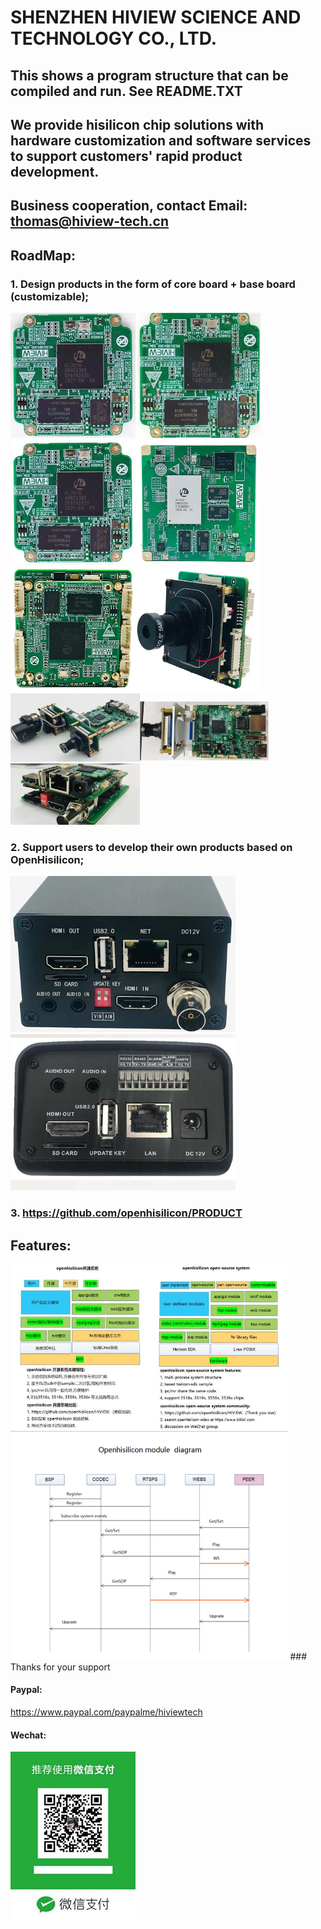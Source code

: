 # SHENZHEN HIVIEW SCIENCE AND TECHNOLOGY CO., LTD.  
## This shows a program structure that can be compiled and run. See README.TXT 
## We provide hisilicon chip solutions with hardware customization and software services to support customers' rapid product development.  
## Business cooperation, contact Email: thomas@hiview-tech.cn  
## RoadMap:
### 1. Design products in the form of core board + base board (customizable);
<img src=/res/16dv300-c.jpg width=200 height=200 /><img src=/res/59v200-c.jpg width=200 height=200 /><img src=/res/16av300-c.jpg width=200 height=200 /><img src=/res/31dv200-c.jpg width=200 height=200 /><img src=/res/38base-1.jpg width=200 height=200 /><img src=/res/38base-2.jpg width=200 height=200 /><img src=/res/16dv300-b2.jpg width=41% /><img src=/res/16dv300-b.jpg width=41% /><img src=/res/16dv300-b1.jpg width=41% />
### 2. Support users to develop their own products based on OpenHisilicon;
<img src=/res/p1.jpg width=360 height=250 /> <img src=/res/p2.jpg width=360 height=250 />
### 3. https://github.com/openhisilicon/PRODUCT
## Features:
<img src=/res/fw.jpg width=88% />
<img src=/res/diagram.jpg width=88% />
### Thanks for your support

#### Paypal:
https://www.paypal.com/paypalme/hiviewtech

#### Wechat:
![pay](/res/pay.jpg)
